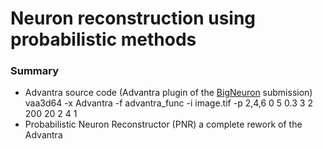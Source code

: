 # Neuron reconstruction using probabilistic methods #
### Summary ###

* Advantra source code (Advantra plugin of the [BigNeuron](https://bitbucket.org/tutorials/markdowndemo) submission)
	vaa3d64 -x Advantra -f advantra_func -i image.tif -p 2,4,6 0 5 0.3 3 2 200 20 2 4 1
* Probabilistic Neuron Reconstructor (PNR) a complete rework of the Advantra